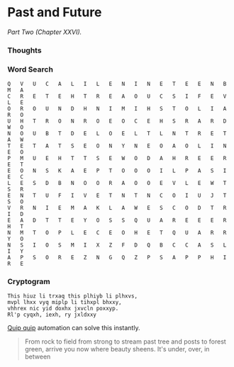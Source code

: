 # Past and Future
_Part Two (Chapter XXVI)._


### Thoughts


### Word Search

```
Q 	V 	U 	C 	A 	L 	I 	L 	E 	N 	I 	N 	E 	T 	E 	E 	N 	B 	M 	A
C 	R 	E 	T 	E 	H 	T 	R 	E 	A 	O 	U 	C 	S 	I 	F 	E 	V 	L 	E
O 	R 	O 	U 	N 	D 	H 	N 	I 	M 	I 	H 	S 	T 	O 	L 	I 	A 	R 	O
U 	H 	T 	R 	O 	N 	R 	O 	E 	O 	C 	E 	H 	S 	R 	A 	R 	D 	W 	O
N 	O 	U 	B 	T 	D 	E 	L 	O 	E 	L 	T 	L 	N 	T 	R 	E 	T 	A 	W
T 	E 	T 	A 	T 	S 	E 	O 	N 	Y 	N 	E 	O 	A 	O 	L 	I 	N 	E 	O
P 	M 	U 	E 	H 	T 	T 	S 	E 	W 	O 	D 	A 	H 	R 	E 	E 	R 	E 	T
E 	O 	N 	S 	K 	A 	E 	P 	T 	O 	O 	O 	I 	L 	P 	A 	S 	I 	E 	C
L 	E 	S 	D 	B 	N 	O 	O 	R 	A 	O 	O 	E 	V 	L 	E 	W 	T 	S 	R
E 	N 	T 	U 	F 	I 	V 	E 	T 	N 	T 	N 	C 	O 	I 	U 	J 	T 	S 	O
V 	R 	N 	I 	E 	M 	A 	K 	L 	A 	W 	E 	S 	C 	O 	D 	T 	R 	I 	D
E 	A 	D 	T 	T 	E 	Y 	O 	S 	S 	Q 	U 	A 	R 	E 	E 	E 	R 	H 	T
N 	M 	T 	O 	P 	L 	E 	C 	E 	O 	H 	E 	T 	Q 	U 	A 	R 	R 	Y 	O
N 	S 	I 	O 	S 	M 	I 	X 	Z 	F 	D 	Q 	B 	C 	C 	A 	S 	L 	I 	Y
A 	P 	S 	O 	R 	E 	Z 	N 	G 	Q 	Z 	P 	S 	A 	P 	P 	H 	I 	R 	E
```

### Cryptogram

```
This hiuz li trxaq this plhiyb li plhxvs,
mvpl lhxx vyq miplp li tihxpl bhxxy,
vhhrex nic yid doxhx jxvcln poxxyp.
Rl'p cyqxh, iexh, ry jxldxxy
```

[Quip quip](https://quipqiup.com/) automation can solve this instantly.

> From rock to field from strong to stream
> past tree and posts to forest green, 
> arrive you now where beauty sheens.
> It's under, over, in between

